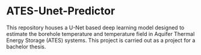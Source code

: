# ATES-Unet-Predictor
This repository houses a U-Net based deep learning model designed to estimate the borehole temperature and temperature field in Aquifer Thermal Energy Storage (ATES) systems. This project is carried out as a project for a bachelor thesis.
